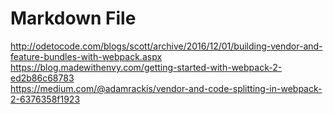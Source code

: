 ﻿# Markdown File
http://odetocode.com/blogs/scott/archive/2016/12/01/building-vendor-and-feature-bundles-with-webpack.aspx  
https://blog.madewithenvy.com/getting-started-with-webpack-2-ed2b86c68783  
https://medium.com/@adamrackis/vendor-and-code-splitting-in-webpack-2-6376358f1923